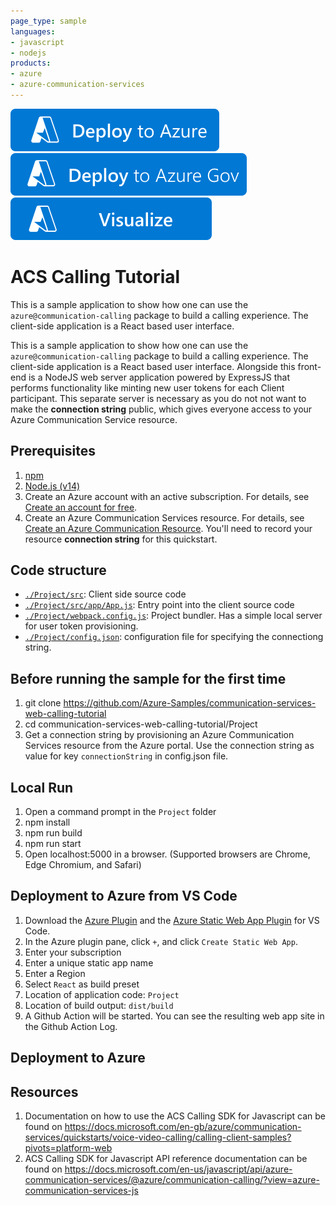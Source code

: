 ```yaml
---
page_type: sample
languages:
- javascript
- nodejs
products:
- azure
- azure-communication-services
---
```


[![Deploy To Azure](https://raw.githubusercontent.com/Azure/azure-quickstart-templates/master/1-CONTRIBUTION-GUIDE/images/deploytoazure.svg?sanitize=true)](https://portal.azure.com/#create/Microsoft.Template/uri/https%3A%2F%2Fraw.githubusercontent.com%2Ft-sanderv%2Fcommunication-services-web-calling-tutorial%2Fwithout-server-demo%2Fdeploy%2Fazuredeploy.json)
[![Deploy To Azure US Gov](https://raw.githubusercontent.com/Azure/azure-quickstart-templates/master/1-CONTRIBUTION-GUIDE/images/deploytoazuregov.svg?sanitize=true)](https://portal.azure.us/#create/Microsoft.Template/uri/https%3A%2F%2Fraw.githubusercontent.com%2Ft-sanderv%2Fcommunication-services-web-calling-tutorial%2Fwithout-server-demo%2Fdeploy%2Fazuredeploy.json)
[![Visualize](https://raw.githubusercontent.com/Azure/azure-quickstart-templates/master/1-CONTRIBUTION-GUIDE/images/visualizebutton.svg?sanitize=true)](http://armviz.io/#/?load=https%3A%2F%2Fraw.githubusercontent.com%2Ft-sanderv%2Fcommunication-services-web-calling-tutorial%2Fwithout-server-demo%2Fdeploy%2Fazuredeploy.json)


# ACS Calling Tutorial
This is a sample application to show how one can use the `azure@communication-calling` package to build a calling experience. The client-side application is a React based user interface.  

This is a sample application to show how one can use the `azure@communication-calling` package to build a calling experience.
The client-side application is a React based user interface. Alongside this front-end is a NodeJS web server application powered by ExpressJS that performs functionality like minting new user tokens for each Client participant. This separate server is necessary as you do not not want to make the **connection string** public, which gives everyone access to your Azure Communication Service resource.

## Prerequisites

1. [npm](https://www.npmjs.com/get-npm)
2. [Node.js (v14)](https://nodejs.org/en/download/)
3.  Create an Azure account with an active subscription. For details, see [Create an account for free](https://azure.microsoft.com/free/?WT.mc_id=A261C142F).
4. Create an Azure Communication Services resource. For details, see [Create an Azure Communication Resource](https://docs.microsoft.com/azure/communication-services/quickstarts/create-communication-resource). You'll need to record your resource **connection string** for this quickstart.

## Code structure

* [`./Project/src`](./Project/src): Client side source code
* [`./Project/src/app/App.js`](./Project/src/app/App.js): Entry point into the client source code 
* [`./Project/webpack.config.js`](./Project/webpack.config.js): Project bundler. Has a simple local server for user token provisioning.
* [`./Project/config.json`](./Project/config.json): configuration file for specifying the connectiong string.

## Before running the sample for the first time
1. git clone https://github.com/Azure-Samples/communication-services-web-calling-tutorial
2. cd communication-services-web-calling-tutorial/Project
3. Get a connection string by provisioning an Azure Communication Services resource from the Azure portal. Use the connection string as value for key `connectionString` in config.json file.

## Local Run
1. Open a command prompt in the `Project` folder
2. npm install
3. npm run build
4. npm run start
7. Open localhost:5000 in a browser. (Supported browsers are Chrome, Edge Chromium, and Safari)

## Deployment to Azure from VS Code
1. Download the [Azure Plugin](https://marketplace.visualstudio.com/items?itemName=ms-azuretools.vscode-azureresourcegroups) and the [Azure Static Web App Plugin](https://marketplace.visualstudio.com/items?itemName=ms-azuretools.vscode-azurestaticwebapps) for VS Code.
2. In the Azure plugin pane, click `+`, and click `Create Static Web App`.
3. Enter your subscription
4. Enter a unique static app name
5. Enter a Region
6. Select `React` as build preset
7. Location of application code: `Project`
8. Location of build output: `dist/build`
9. A Github Action will be started. You can see the resulting web app site in the Github Action Log.

## Deployment to Azure


## Resources

1. Documentation on how to use the ACS Calling SDK for Javascript can be found on https://docs.microsoft.com/en-gb/azure/communication-services/quickstarts/voice-video-calling/calling-client-samples?pivots=platform-web
2. ACS Calling SDK for Javascript API reference documentation can be found on https://docs.microsoft.com/en-us/javascript/api/azure-communication-services/@azure/communication-calling/?view=azure-communication-services-js
